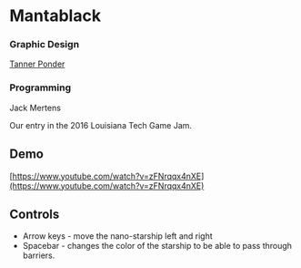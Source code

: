 # Mantablack

### Graphic Design
[Tanner Ponder](http://www.tannerponder.com)

### Programming
Jack Mertens

Our entry in the 2016 Louisiana Tech Game Jam.

## Demo

[https://www.youtube.com/watch?v=zFNrqqx4nXE](https://www.youtube.com/watch?v=zFNrqqx4nXE)

## Controls

* Arrow keys - move the nano-starship left and right
* Spacebar - changes the color of the starship to be able to pass through barriers.
